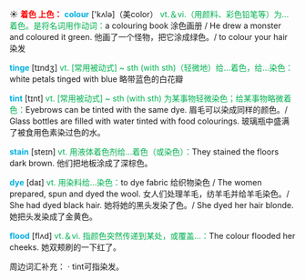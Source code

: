 ☀ <font color="red">**着色 上色：**</font>
<font color="sky blue">**colour**</font> ['kʌlə]（美color）
<font color="#00b050">vt.＆vi.（用颜料、彩色铅笔等）为…着色。是将名词用作动词：</font>a colouring book 涂色画册 / He drew a monster and coloured it green. 他画了一个怪物，把它涂成绿色。/ to colour your hair 染发
           
<font color="sky blue">**tinge**</font> [tɪndʒ]
<font color="#00b050">vt. [常用被动式] ~ sth (with sth)（轻微地）给…着色，给…染色：</font>white petals tinged with blue 略带蓝色的白花瓣
           
<font color="sky blue">**tint**</font> [tɪnt]
<font color="#00b050">vt. [常用被动式] ~ sth (with sth) 为某事物轻微染色；给某事物略微着色：</font>Eyebrows can be tinted with the same dye. 眉毛可以染成同样的颜色。/ Glass bottles are filled with water tinted with food colourings. 玻璃瓶中盛满了被食用色素染过色的水。

<font color="sky blue">**stain**</font> [steɪn] 
<font color="#00b050">vt. 用液体着色剂给…着色（或染色）：</font>They stained the floors dark brown. 他们把地板涂成了深棕色。
           
<font color="sky blue">**dye**</font> [daɪ]
<font color="#00b050">vt. 用染料给…染色：</font>to dye fabric 给织物染色 / The women prepared, spun and dyed the wool. 女人们处理羊毛，纺羊毛并给羊毛染色。/ She had dyed black hair. 她将她的黑头发染了色。/ She dyed her hair blonde. 她把头发染成了金黄色。

<font color="sky blue">**flood**</font> [flʌd] 
<font color="#00b050">vt.＆vi. 指颜色突然传递到某处，或覆盖…：</font>The colour flooded her cheeks. 她双颊刷的一下红了。

周边词汇补充：
· tint可指染发。